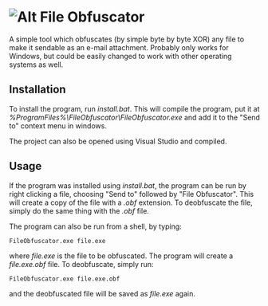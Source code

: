 # ![Alt](/logo.ico "Logo") File Obfuscator

A simple tool which obfuscates (by simple byte by byte XOR) any file to make it sendable as an e-mail attachment.
Probably only works for Windows, but could be easily changed to work with other operating systems as well.

## Installation

To install the program, run *install.bat*. This will compile the program, put it at *%ProgramFiles%\FileObfuscator\FileObfuscator.exe* and add it to the "Send to" context menu in windows. 

The project can also be opened using Visual Studio and compiled. 

## Usage

If the program was installed using *install.bat*, the program can be run by right clicking a file, choosing "Send to" followed by "File Obfuscator".
This will create a copy of the file with a *.obf* extension. To deobfuscate the file, simply do the same thing with the *.obf* file.

The program can also be run from a shell, by typing:
~~~~
FileObfuscator.exe file.exe
~~~~
where *file.exe* is the file to be obfuscated. The program will create a *file.exe.obf* file. To deobfuscate, simply run:
~~~~
FileObfuscator.exe file.exe.obf
~~~~
and the deobfuscated file will be saved as *file.exe* again.